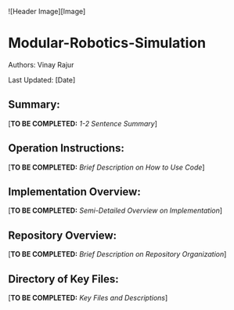 ![Header Image][Image]

# Modular-Robotics-Simulation
Authors: Vinay Rajur

Last Updated: [Date] 


Summary:
-------------------------------------------------------------------------------
[**TO BE COMPLETED:** *1-2 Sentence Summary*]


Operation Instructions:
-------------------------------------------------------------------------------
[**TO BE COMPLETED:** *Brief Description on How to Use Code*]


Implementation Overview:
-------------------------------------------------------------------------------
[**TO BE COMPLETED:** *Semi-Detailed Overview on Implementation*]


Repository Overview:
-------------------------------------------------------------------------------
[**TO BE COMPLETED:** *Brief Description on Repository Organization*]


Directory of Key Files:
-------------------------------------------------------------------------------
[**TO BE COMPLETED:** *Key Files and Descriptions*]